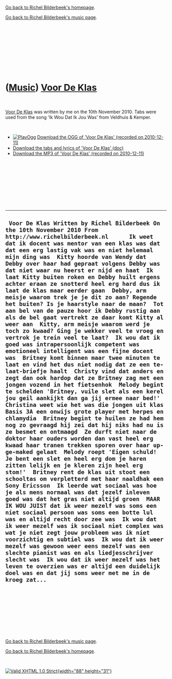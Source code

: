 [Go back to Richel Bilderbeek's homepage](index.htm).

[Go back to Richel Bilderbeek's music page](Music.htm).

 

 

 

 

 

([Music](Music.htm)) [Voor De Klas](SongVoorDeKlas.htm)
=======================================================

 

[Voor De Klas](SongVoorDeKlas.htm) was written by me on the 10th
November 2010. Tabs were used from the song 'Ik Wou Dat Ik Jou Was' from
Veldhuis & Kemper.

 

-   [![PlayOgg](http://static.fsf.org/playogg/Play_ogg_80x15.png "I support PlayOgg!")](http://playogg.org)
    [Download the OGG of 'Voor De Klas' (recorded on
    2010-12-11)](CD07_VoorDeKlas20101211.ogg)
-   [Download the tabs and lyrics of 'Voor De Klas'
    (doc)](SongVoorDeKlas.doc)
-   [Download the MP3 of 'Voor De Klas' (recorded on
    2010-12-11)](CD07_VoorDeKlas20101211.mp3)

 

 

 

 

 

  --------------------------------------------------------------------------------------------------------------------------------------------------------------------------------------------------------------------------------------------------------------------------------------------------------------------------------------------------------------------------------------------------------------------------------------------------------------------------------------------------------------------------------------------------------------------------------------------------------------------------------------------------------------------------------------------------------------------------------------------------------------------------------------------------------------------------------------------------------------------------------------------------------------------------------------------------------------------------------------------------------------------------------------------------------------------------------------------------------------------------------------------------------------------------------------------------------------------------------------------------------------------------------------------------------------------------------------------------------------------------------------------------------------------------------------------------------------------------------------------------------------------------------------------------------------------------------------------------------------------------------------------------------------------------------------------------------------------------------------------------------------------------------------------------------------------------------------------------------------------------------------------------------------------------------------------------------------------------------------------------------------------------------------------------------------------------------------------------------------------------------------------------------------------------------------------------------------------------------------------------------------------------------------------------------------------------------------------------------------------------------------------------------------------------------------------------------------------------------------
  ` Voor De Klas Written by Richel Bilderbeek On the 10th November 2010 From http://www.richelbilderbeek.nl      Ik weet dat ik docent was mentor van een klas was dat dat een erg lastig vak was en niet helemaal mijn ding was  Kitty hoorde van Wendy dat Debby over haar had gepraat volgens Debby was dat niet waar nu heerst er nijd en haat  Ik laat Kitty buiten roken en Debby huilt ergens achter eraan ze snotterd heel erg hard dus ik laat de klas maar eerder gaan  Debby, arm meisje waarom trek je je dit zo aan? Regende het buiten? Is je haarstyle naar de maan?  Tot aan bel van de pauze hoor ik Debby rustig aan als de bel gaat vertrekt ze daar komt Kitty al weer aan  Kitty, arm meisje waarom werd je toch zo kwaad? Ging je wekker veel te vroeg en vertrok je trein veel te laat?  Ik wou dat ik goed was intrapersoonlijk competent was emotioneel intelligent was een fijne docent was  Britney komt binnen maar twee minuten te laat en vind het dus niet nodig dat ze een te-laat-briefje haalt  Christy vind dat anders en zegt dan ook hardop dat ze Britney zag met een jongen vozend in het fietsenhok  Melody begint te schelden 'Britney, vuile slet als een kerel jou geil aankijkt dan ga jij ermee naar bed!'  Christina weet wie het was die jongen uit klas Basis 3A een onwijs grote player met herpes en chlamydia  Britney begint te huilen ze had hem nog zo gevraagd hij zei dat hij niks had nu is ze besmet en ontmaagd  Ze durft niet naar de doktor haar ouders worden dan vast heel erg kwaad haar tranen trekken sporen over haar up-ge-maked gelaat  Melody roept 'Eigen schuld! Je bent een slet en heel erg dom je haren zitten lelijk en je kleren zijn heel erg stom!'  Britney rent de klas uit stoot een schooltas om verpletterd met haar naaldhak een Sony Ericsson  Ik leerde wat sociaal was hoe je als mens normaal was dat jezelf inleven goed was dat het gras niet altijd groen  MAAR IK WOU JUIST dat ik weer mezelf was soms een niet sociaal persoon was soms een botte lul was en altijd recht door zee was  Ik wou dat ik weer mezelf was ik sociaal niet complex was wat je niet zegt jouw probleem was ik niet voorzichtig en subtiel was  Ik wou dat ik weer mezelf was gewoon weer eens mezelf was een slechte pianist was en als liedjesschrijver slecht was  Ik wou dat ik weer mezelf was het leven te overzien was er altijd een duidelijk doel was en dat jij soms weer met me in de kroeg zat...`
  --------------------------------------------------------------------------------------------------------------------------------------------------------------------------------------------------------------------------------------------------------------------------------------------------------------------------------------------------------------------------------------------------------------------------------------------------------------------------------------------------------------------------------------------------------------------------------------------------------------------------------------------------------------------------------------------------------------------------------------------------------------------------------------------------------------------------------------------------------------------------------------------------------------------------------------------------------------------------------------------------------------------------------------------------------------------------------------------------------------------------------------------------------------------------------------------------------------------------------------------------------------------------------------------------------------------------------------------------------------------------------------------------------------------------------------------------------------------------------------------------------------------------------------------------------------------------------------------------------------------------------------------------------------------------------------------------------------------------------------------------------------------------------------------------------------------------------------------------------------------------------------------------------------------------------------------------------------------------------------------------------------------------------------------------------------------------------------------------------------------------------------------------------------------------------------------------------------------------------------------------------------------------------------------------------------------------------------------------------------------------------------------------------------------------------------------------------------------------------------

 

 

 

 

 

[Go back to Richel Bilderbeek's music page](Music.htm).

[Go back to Richel Bilderbeek's homepage](index.htm).

 

[![Valid XHTML 1.0 Strict](valid-xhtml10.png){width="88"
height="31"}](http://validator.w3.org/check?uri=referer)
